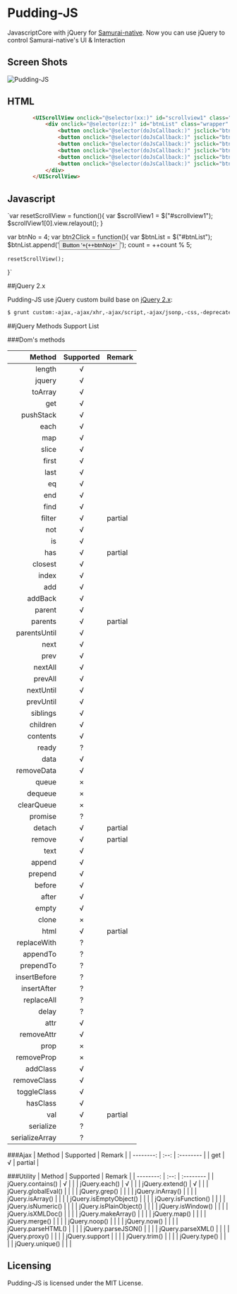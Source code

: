 # Pudding-JS

JavascriptCore with jQuery for [Samurai-native](https://github.com/hackers-painters/samurai-native). Now you can use jQuery to control Samurai-native's UI & Interaction

## Screen Shots

![Pudding-JS](https://raw.githubusercontent.com/water2891/Pudding-JS/master/ScreenShots/Pudding-JS.gif)

## HTML

```html
        <UIScrollView onclick="@selector(xx:)" id="scrollview1" class="list" xtype="UIScrollView">
            <div onclick="@selector(zz:)" id="btnList" class="wrapper" xtype="div">
                <button onclick="@selector(doJsCallback:)" jsclick="btn1Click" id="btn1" class="row button1">改变样式</button>
                <button onclick="@selector(doJsCallback:)" jsclick="btn2Click" id="btn2" class="row button2">在最下方新增按钮</button>
                <button onclick="@selector(doJsCallback:)" jsclick="btn6Click" id="btn6" class="row button1">在下方插入新按钮</button>
                <button onclick="@selector(doJsCallback:)" jsclick="btn3Click" id="btn3" class="row button3">删除所有新增按钮</button>
                <button onclick="@selector(doJsCallback:)" jsclick="btn4Click" id="btn4" class="row button4">在最上方新增按钮</button>
                <button onclick="@selector(doJsCallback:)" jsclick="btn5Click" id="btn5" class="row button5">在上方插入新按钮</button>
            </div>
        </UIScrollView>
```

## Javascript

`var resetScrollView = function(){
	var $scrollView1 = $("#scrollview1");
	$scrollView1[0].view.relayout();
}

var btnNo = 4;
var btn2Click = function(){
	var $btnList = $("#btnList");
	$btnList.append('<button class="row newButton button'+(count + 1)+'" onclick="@selector(doJsCallback:)" jsclick="newBtnClick">Button '+(++btnNo)+'</button>');
	count = ++count % 5;

	resetScrollView();
}`


##jQuery 2.x

Pudding-JS use jQuery custom build base on [jQuery 2.x](https://github.com/jquery/jquery/tree/2.2-stable):

```bash
$ grunt custom:-ajax,-ajax/xhr,-ajax/script,-ajax/jsonp,-css,-deprecated,-dimensions,-effects,-event/alias,-event/trigger,-event/focusin,-offset,-wrap,-exports/amd,-sizzle
```

##jQuery Methods Support List

###Dom's methods

| Method      |    Supported | Remark  |
| --------: | :--: | :-------- |
|length| √ | |	
|jquery| √ | |	
|toArray| √ | |	
|get| √ | |	
|pushStack| √ | |	
|each| √ | |	
|map| √ | |	
|slice| √ | |	
|first| √ | |	
|last| √ | |	
|eq| √ | |	
|end| √ | |	
|find| √ | |	
|filter| √ | partial |
|not| √ | |	
|is| √ | |	
|has| √ | partial |
|closest| √ | |	
|index| √ | |	
|add| √ | |	
|addBack| √ | |	
|parent| √ | |	
|parents| √ | partial |
|parentsUntil| √ | |	
|next| √ | |	
|prev| √ | |	
|nextAll| √ | |	
|prevAll| √ | |	
|nextUntil| √ | |	
|prevUntil| √ | |	
|siblings| √ | |	
|children| √ | |	
|contents| √ | |	
|ready| ? | |	
|data| √ | |	
|removeData| √ | |	
|queue| × | |	
|dequeue| × | |	
|clearQueue| × | |	
|promise| ? | |	
|detach| √ | partial |
|remove| √ | partial |
|text| √ | |	
|append| √ | |	
|prepend| √ | |	
|before| √ | |	
|after| √ | |	
|empty| √ | |	
|clone| × | |	
|html| √ | partial |
|replaceWith| ? | |	
|appendTo| ? | |	
|prependTo| ? | |	
|insertBefore| ? | |	
|insertAfter| ? | |	
|replaceAll| ? | |	
|delay| ? | |	
|attr| √ | |	
|removeAttr| √ | |	
|prop| × | |	
|removeProp| × | |	
|addClass| √ | |	
|removeClass| √ | |	
|toggleClass| √ | |	
|hasClass| √ | |	
|val| √ | partial |
|serialize| ? | |	
|serializeArray| ? | |	

###Ajax
| Method      |    Supported | Remark  |
| --------: | :--: | :-------- |
| get | √  | partial |

###Utility
| Method      |    Supported | Remark  |
| --------: | :--: | :-------- |
| jQuery.contains() | √ |  |
| jQuery.each() | √ |  |
| jQuery.extend() | √ |  |
| jQuery.globalEval() |  |  |
| jQuery.grep() |  |  |
| jQuery.inArray() |  |  |
| jQuery.isArray() |  |  |
| jQuery.isEmptyObject() |  |  |
| jQuery.isFunction() |  |  |
| jQuery.isNumeric() |  |  |
| jQuery.isPlainObject() |  |  |
| jQuery.isWindow() |  |  |
| jQuery.isXMLDoc() |  |  |
| jQuery.makeArray() |  |  |
| jQuery.map() |  |  |
| jQuery.merge() |  |  |
| jQuery.noop()  |  |  |
| jQuery.now() |  |  |
| jQuery.parseHTML() |  |  |
| jQuery.parseJSON() |  |  |
| jQuery.parseXML() |  |  |
| jQuery.proxy() |  |  |
| jQuery.support |  |  |
| jQuery.trim() |  |  |
| jQuery.type() |  |  |
| jQuery.unique() |  |  |

## Licensing

Pudding-JS is licensed under the MIT License.
